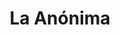 ---
title: "La Anónima"
url: /puerto-madryn/la-anonima-avenida-hipolito-yrigoyen/
shop: Supermarkt
---